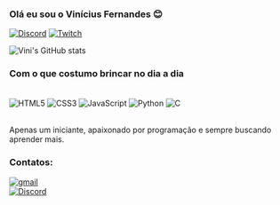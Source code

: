 ### Olá eu sou o Vinícius Fernandes 😊

[![Discord](https://img.shields.io/badge/Discord-7289DA?style=for-the-badge&logo=discord&logoColor=white)](https://discordapp.com/users/148112059144339457)
[![Twitch](https://img.shields.io/badge/Twitch-9146FF?style=for-the-badge&logo=twitch&logoColor=white)](https://www.twitch.tv/sytlerpunisher)

![Vini's GitHub stats](https://github-readme-stats.vercel.app/api?username=sytlernaraki&show_icons=true&theme=gruvbox)

### Com o que costumo brincar no dia a dia

<div style="display: inline_block"><br>
    <img align="center" alt="HTML5" src="https://img.shields.io/badge/HTML5-E34F26?style=for-the-badge&logo=html5&logoColor=white"/>
    <img align="center" alt="CSS3" src="https://img.shields.io/badge/CSS3-1572B6?style=for-the-badge&logo=css3&logoColor=white">
    <img align="center" alt="JavaScript" src="https://img.shields.io/badge/JavaScript-323330?style=for-the-badge&logo=javascript&logoColor=F7DF1E">
    <img align="center" alt="Python" src="https://img.shields.io/badge/Python-14354C?style=for-the-badge&logo=python&logoColor=white">
    <img align="center" alt="C" src="https://img.shields.io/badge/C-00599C?style=for-the-badge&logo=c&logoColor=white">


</div><br>

Apenas um iniciante, apaixonado por programação e sempre buscando aprender mais.

### Contatos:
[![gmail](https://img.shields.io/badge/Gmail-D14836?style=for-the-badge&logo=gmail&logoColor=white)](https://criarmeulink.com.br/u/1669221926)
<br>
[![Discord](https://img.shields.io/badge/Discord-7289DA?style=for-the-badge&logo=discord&logoColor=white)](https://discordapp.com/users/148112059144339457)
